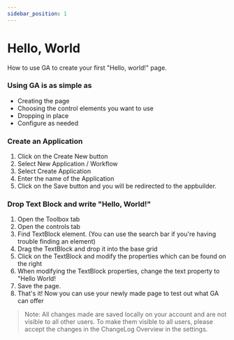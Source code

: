 ```yaml
---
sidebar_position: 1
---
```


# Hello, World

How to use GA to create your first "Hello, world!" page.

### Using GA is as simple as

- Creating the page
- Choosing the control elements you want to use
- Dropping in place
- Configure as needed

### Create an Application​

1. Click on the Create New button
2. Select New Application / Workflow
3. Select Create Application
4. Enter the name of the Application
5. Click on the Save button and you will be redirected to the appbuilder.

### Drop Text Block and write "Hello, World!"​

1. Open the Toolbox tab
2. Open the controls tab
3. Find TextBlock element. (You can use the search bar if you're having trouble finding an element)
4. Drag the TextBlock and drop it into the base grid
5. Click on the TextBlock and modify the properties which can be found on the right
6. When modifying the TextBlock properties, change the text property to "Hello World!
7. Save the page.
8. That's it! Now you can use your newly made page to test out what GA can offer

> Note: All changes made are saved locally on your account and are not visible to all other users. To make them visible to all users, please accept the changes in the ChangeLog Overview in the settings.